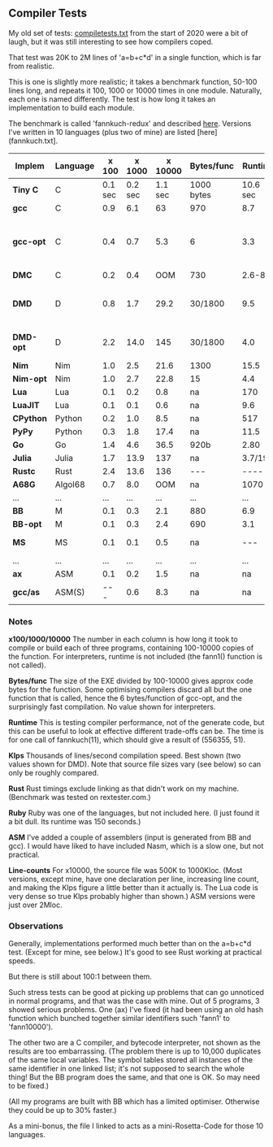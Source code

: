 ## Compiler Tests

My old set of tests: [compiletests.txt](compiletests.txt) from the start of 2020 were a bit of laugh, but it was still interesting to see how compilers coped.

That test was 20K to 2M lines of 'a=b+c*d' in a single function, which is far from realistic.

This is one is slightly more realistic; it takes a benchmark function, 50-100 lines long, and repeats it 100, 1000 or 10000 times in one module. Naturally, each one is named differently. The test is how long it takes an implementation to build each module.

The benchmark is called 'fannkuch-redux' and described [here](https://benchmarksgame-team.pages.debian.net/benchmarksgame/performance/fannkuchredux.html). Versions I've written in 10 languages (plus two of mine) are listed [here](fannkuch.txt].

Implem | Language | x 100 | x 1000 | x 10000 | Bytes/func | Runtime | Klps | Notes
--- | --- | --- | --- | --- | --- | --- | --- | ---
**Tiny C** | C			| 0.1 sec | 0.2 sec | 1.1 sec | 1000 bytes | 10.6 sec | 900 Klps
**gcc** | C             | 0.9 | 6.1 | 63  | 970  | 8.7  | 15.5
**gcc-opt** | C			| 0.4 | 0.7 | 5.3 | 6 | 3.3   | 185 | All functions discarded from exe except one
**DMC** | C				| 0.2 | 0.4 | OOM | 730 | 2.6-8.0 | 245 
**DMD** | D         | 0.8 | 1.7 | 29.2 | 30/1800 | 9.5 | 57/33 | (1.8KB in obj file, 30 bytes in exe.
**DMD-opt** | D     | 2.2 | 14.0| 145 |  30/1800 | 4.0 | 6.7  | All but one function discard)
**Nim** | Nim		| 1.0 | 2.5 | 21.6 | 1300 | 15.5  | 43
**Nim-opt** | Nim	| 1.0 | 2.7 | 22.8 | 15 | 4.4  | 41
**Lua** | Lua       | 0.1 | 0.2 | 0.8  | na      | 170 |  520
**LuaJIT** |Lua     | 0.1 | 0.1 | 0.6 | na       | 9.6 | 700
**CPython** |Python | 0.2 | 1.0 | 8.5 | na | 517 | 73
**PyPy** | Python       | 0.3 | 1.8 | 17.4 | na  | 11.5 | 35
**Go** | Go				| 1.4 | 4.6 | 36.5 | 920b | 2.80 | 25 
**Julia** | Julia		| 1.7 | 13.9 | 137 | na | 3.7/19.6 | 6.3
**Rustc** | Rust        | 2.4 | 13.6 | 136 | ---  | ---- | 5.5
**A68G** | Algol68		| 0.7 | 8.0 | OOM | na    | 1070 | 9.3
... | ... | ... | ...| ... | ... | ... | ... | ...
**BB** | M          | 0.1 | 0.3 | 2.1 | 880  | 6.9 | 350
**BB-opt** | M      | 0.1 | 0.3 | 2.4 | 690  | 3.1 | 310
**MS** | MS         | 0.1 | 0.1 | 0.5  | na  | --- | 1300  | (Incomplete project)
... | ... | ... | ...| ... | ... | ... | ... | ...
**ax**  | ASM       | 0.1 | 0.2 | 1.5 | na | na |  1500
**gcc/as** | ASM(S) | --- | 0.6 | 8.3 | na | na | 300

### Notes

**x100/1000/10000** The number in each column is how long it took to compile or build each of three programs, containing 100-10000 copies of the function. For interpreters, runtime is not included (the fann1() function is not called).

**Bytes/func** The size of the EXE divided by 100-10000 gives approx code bytes for the function. Some optimising compilers discard all but the one function that is called, hence the 6 bytes/function of gcc-opt, and the surprisingly fast compilation. No value shown for interpreters.

**Runtime** This is testing compiler performance, not of the generate code, but this can be useful to look at effective different trade-offs can be. The time is for one call of fannkuch(11), which should give a result of (556355, 51).

**Klps** Thousands of lines/second compilation speed. Best shown (two values shown for DMD). Note that source file sizes vary (see below) so can only be roughly compared.

**Rust** Rust timings exclude linking as that didn't work on my machine. (Benchmark was tested on rextester.com.)

**Ruby** Ruby was one of the languages, but not included here. (I just found it a bit dull. Its runtime was 150 seconds.)

**ASM** I've added a couple of assemblers (input is generated from BB and gcc). I would have liked to have included Nasm, which is a slow one, but not practical.

**Line-counts** For x10000, the source file was 500K to 1000Kloc. (Most versions, except mine, have one declaration per line, increasing line count, and making the Klps figure a little better than it actually is. The Lua code is very dense so true Klps probably higher than shown.) ASM versions were just over 2Mloc.

### Observations

Generally, implementations performed much better than on the a=b+c*d test. (Except for mine, see below.) It's good to see Rust working at practical speeds.

But there is still about 100:1 between them.

Such stress tests can be good at picking up problems that can go unnoticed in normal programs, and that was the case with mine. Out of 5 programs, 3 showed serious problems. One (ax) I've fixed (it had been using an old hash function which bunched together similar identifiers such 'fann1' to 'fann10000').

The other two are a C compiler, and bytecode interpreter, not shown as the results are too embarrassing. (The problem there is up to 10,000 duplicates of the same local variables. The symbol tables stored all instances of the same identifier in one linked list; it's not supposed to search the whole thing! But the BB program does the same, and that one is OK. So may need to be fixed.)

(All my programs are built with BB which has a limited optimiser. Otherwise they could be up to 30% faster.)

As a mini-bonus, the file I linked to acts as a mini-Rosetta-Code for those 10 languages.
